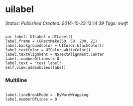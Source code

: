 # uilabel

_Status: Published_
_Created: 2014-10-23 13:14:39_
_Tags: swift_

<code>    
var label: UILabel = UILabel()
label.frame = CGRectMake(50, 50, 200, 21)
label.backgroundColor = UIColor.blackColor()
label.textColor = UIColor.whiteColor()
label.textAlignment = NSTextAlignment.Center
label..numberOfLines = 0
label.text = "test label"
self.view.addSubview(label)
</code>

<h3>Multiline</h3>
<code>
label.lineBreakMode = .ByWordWrapping 
label.numberOfLines = 0 
</code>